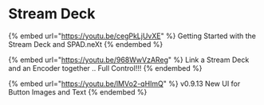 # Stream Deck

{% embed url="https://youtu.be/cegPkLjUvXE" %}
Getting Started with the Stream Deck and SPAD.neXt
{% endembed %}

{% embed url="https://youtu.be/968WwVzAReg" %}
Link a Stream Deck and an Encoder together .. Full Control!!!
{% endembed %}

{% embed url="https://youtu.be/lMVo2-qHImQ" %}
v0.9.13 New UI for Button Images and Text
{% endembed %}
